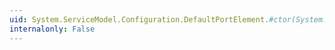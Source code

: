 ```yaml
---
uid: System.ServiceModel.Configuration.DefaultPortElement.#ctor(System.ServiceModel.Configuration.DefaultPortElement)
internalonly: False
---
```

